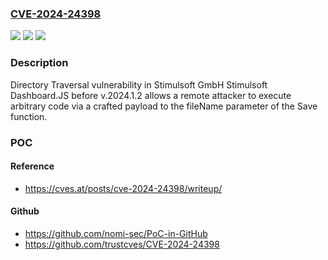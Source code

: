 ### [CVE-2024-24398](https://cve.mitre.org/cgi-bin/cvename.cgi?name=CVE-2024-24398)
![](https://img.shields.io/static/v1?label=Product&message=n%2Fa&color=blue)
![](https://img.shields.io/static/v1?label=Version&message=n%2Fa&color=blue)
![](https://img.shields.io/static/v1?label=Vulnerability&message=n%2Fa&color=brighgreen)

### Description

Directory Traversal vulnerability in Stimulsoft GmbH Stimulsoft Dashboard.JS before v.2024.1.2 allows a remote attacker to execute arbitrary code via a crafted payload to the fileName parameter of the Save function.

### POC

#### Reference
- https://cves.at/posts/cve-2024-24398/writeup/

#### Github
- https://github.com/nomi-sec/PoC-in-GitHub
- https://github.com/trustcves/CVE-2024-24398

